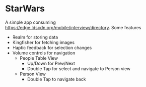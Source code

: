 # StarWars

A simple app consuming https://edge.ldscdn.org/mobile/interview/directory.
Some features
- Realm for storing data
- Kingfisher for fetching images
- Haptic feedback for selection changes
- Volume controls for navigation
  - People Table View
    - Up/Down for Prev/Next
    - Double Tap for select and navigate to Person view
  - Person View
    - Double Tap to navigate back
